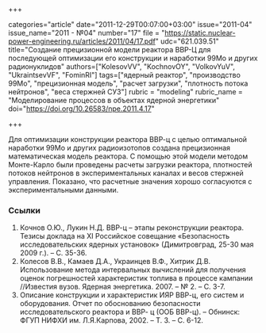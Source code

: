 +++

categories="article"
date="2011-12-29T00:07:00+03:00"
issue="2011-04"
issue_name="2011 - №04"
number="17"
file = "https://static.nuclear-power-engineering.ru/articles/2011/04/17.pdf"
udc="621.039.51"
title="Создание прецизионной модели реактора ВВР-Ц для последующей оптимизации его конструкции и наработки 99Мо и других радионуклидов"
authors=["KolesovVV", "KochnovOY", "VolkovYuV", "UkraintsevVF", "FominRI"]
tags=["ядерный реактор", "производство 99Мо", "прецизионная модель", "расчет загрузки", "плотность потока нейтронов", "веса стержней СУЗ"]
rubric = "modeling"
rubric_name = "Моделирование процессов в объектах ядерной энергетики"
doi="https://doi.org/10.26583/npe.2011.4.17"

+++

Для оптимизации конструкции реактора ВВР-ц с целью оптимальной наработки 99Мо и других радиоизотопов создана прецизионная математическая модель реактора. С помощью этой модели методом Монте-Карло были проведены расчеты загрузки реактора, плотностей потоков нейтронов в экспериментальных каналах и весов стержней управления. Показано, что расчетные значения хорошо согласуются с экспериментальными данными.

### Ссылки

1. Кочнов О.Ю., Лукин Н.Д. ВВР-ц – этапы реконструкции реактора. Тезисы доклада на XI Российское совещание «Безопасность исследовательских ядерных установок» (Димитровград, 25-30 мая 2009 г.). – С. 35-36.
2. Колесов В.В., Камаев Д.А., Украинцев В.Ф., Хитрик Д.В. Использование метода интервальных вычислений для получения оценок погрешностей характеристик топлива в процессе кампании //Известия вузов. Ядерная энергетика. 2007. – № 2. – С. 3-7.
3. Описание конструкции и характеристик ИЯР ВВР-ц, его систем и оборудования. Отчет по обоснованию безопасности исследовательского реактора и ВВР- ц (ООБ ВВР-ц). – Обнинск: ФГУП НИФХИ им. Л.Я.Карпова, 2002. – Т. 3. – С. 6-12.